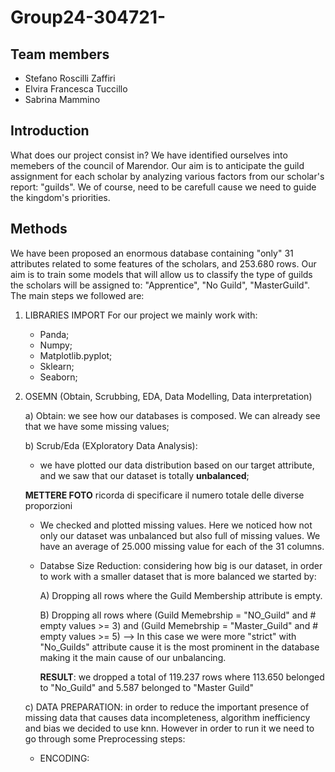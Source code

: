 # Group24-304721-

## Team members
- Stefano Roscilli Zaffiri
- Elvira Francesca Tuccillo
- Sabrina Mammino

## Introduction
What does our project consist in? We have identified ourselves into memebers of the council of Marendor. Our aim is to anticipate the guild assignment for each scholar by analyzing various factors from our scholar's report: "guilds". We of course, need to be carefull cause we need to guide the kingdom's priorities.

## Methods
We have been proposed an enormous database containing "only" 31 attributes related to some features of the scholars, and 253.680 rows. Our aim is to train some models that will allow us to classify the type of guilds the scholars will be assigned to: "Apprentice", "No Guild", "MasterGuild".
The main steps we followed are:

1) LIBRARIES IMPORT
   For our project we mainly work with:
   - Panda;
   - Numpy;
   - Matplotlib.pyplot;
   - Sklearn;
   - Seaborn;

2) OSEMN (Obtain, Scrubbing, EDA, Data Modelling, Data interpretation)

   a) Obtain: we see how our databases is composed. We can already see that we have some missing values;
   
   b) Scrub/Eda (EXploratory Data Analysis):
   
   - we have plotted our data distribution based on our target attribute, and we saw that our dataset is totally **unbalanced**;

    **METTERE FOTO** ricorda di specificare il numero totale delle diverse proporzioni
   
   - We checked and plotted missing values. Here we noticed how not only our dataset was unbalanced but also full of missing values. We have an average of 25.000 missing value for each of the 31 columns.
   - Databse Size Reduction: considering how big is our dataset, in order to work with a smaller dataset that is more balanced we started by:
     
        A) Dropping all rows where the Guild Membership attribute is empty.
     
        B) Dropping all rows where (Guild Memebrship = "NO_Guild" and # empty values >= 3) and (Guild Memebrship = "Master_Guild" and # empty values >= 5) --> In this case we were more "strict" with "No_Guilds" attribute cause it is the most prominent in the database making it the main cause of our unbalancing.

     **RESULT**: we dropped a total of 119.237 rows where 113.650 belonged to "No_Guild" and 5.587 belonged to "Master Guild"

   c) DATA PREPARATION: in order to reduce the important presence of missing data that causes
   data incompleteness, algorithm inefficiency and bias we decided to use knn. However in order to run it we need to go through some Preprocessing steps:
   - ENCODING:    
   

   


































